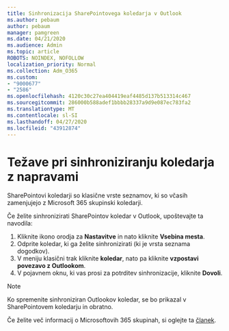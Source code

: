 ```yaml
---
title: Sinhronizacija SharePointovega koledarja v Outlook
ms.author: pebaum
author: pebaum
manager: pamgreen
ms.date: 04/21/2020
ms.audience: Admin
ms.topic: article
ROBOTS: NOINDEX, NOFOLLOW
localization_priority: Normal
ms.collection: Adm_O365
ms.custom:
- "9000677"
- "2586"
ms.openlocfilehash: 4120c30c27ea404419eaf4485d137b513314c467
ms.sourcegitcommit: 286000b588adef1bbbb28337a9d9e087ec783fa2
ms.translationtype: MT
ms.contentlocale: sl-SI
ms.lasthandoff: 04/27/2020
ms.locfileid: "43912874"
---
```

# <a name="issues-synchronizing-your-calendar-to-devices"></a>Težave pri sinhroniziranju koledarja z napravami

SharePointovi koledarji so klasične vrste seznamov, ki so včasih zamenjujejo z Microsoft 365 skupinski koledarji.

Če želite sinhronizirati SharePointov koledar v Outlook, upoštevajte ta navodila:

1. Kliknite ikono orodja za **Nastavitve** in nato kliknite **Vsebina mesta**.
2. Odprite koledar, ki ga želite sinhronizirati (ki je vrsta seznama dogodkov).
3. V meniju klasični trak kliknite **koledar**, nato pa kliknite **vzpostavi povezavo z Outlookom**.
4. V pojavnem oknu, ki vas prosi za potrditev sinhronizacije, kliknite **Dovoli**.

>[!Note]
> Ko spremenite sinhroniziran Outlookov koledar, se bo prikazal v SharePointovem koledarju in obratno.

Če želite več informacij o Microsoftovih 365 skupinah, si oglejte ta [članek](https://support.office.com/article/Learn-about-Office-365-groups-b565caa1-5c40-40ef-9915-60fdb2d97fa2).

